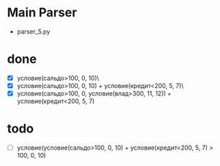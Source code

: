 # Main Parser
- parser_5.py

# done

- [x] условие(сальдо>100, 0, 10)\
- [x] условие(сальдо>100, 0, 10) + условие(кредит<200, 5, 7)\
- [x] условие(сальдо>100, 0, условие(влад>300, 11, 12)) + условие(кредит<200, 5, 7)

# todo

- [ ] условие(условие(сальдо>100, 0, 10) + условие(кредит<200, 5, 7) > 100, 0, 10)